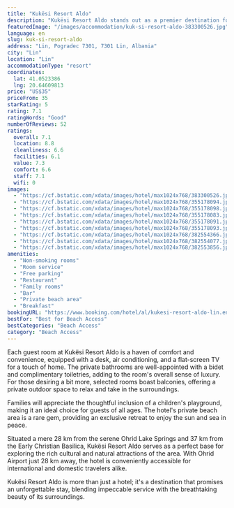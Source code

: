 ```yaml
---
title: "Kukësi Resort Aldo"
description: "Kukësi Resort Aldo stands out as a premier destination for travelers seeking a blend of luxury and natural beauty, located just 23 km from the historic Cave Church Archangel Michael."
featuredImage: "/images/accommodation/kuk-si-resort-aldo-383300526.jpg"
language: en
slug: kuk-si-resort-aldo
address: "Lin, Pogradec 7301, 7301 Lin, Albania"
city: "Lin"
location: "Lin"
accommodationType: "resort"
coordinates:
  lat: 41.0523386
  lng: 20.64609813
price: "US$35"
priceFrom: 35
starRating: 5
rating: 7.1
ratingWords: "Good"
numberOfReviews: 52
ratings:
  overall: 7.1
  location: 8.8
  cleanliness: 6.6
  facilities: 6.1
  value: 7.3
  comfort: 6.6
  staff: 7.1
  wifi: 0
images:
  - "https://cf.bstatic.com/xdata/images/hotel/max1024x768/383300526.jpg?k=eada339b0f3d65d9626e30d3060cb2d82ead05b7c2127d30efef0e4b86377091&o=&hp=1"
  - "https://cf.bstatic.com/xdata/images/hotel/max1024x768/355178094.jpg?k=51265812355d1123cd003208f10a4248630d12e35710a470fdc7ab7a6f95cfe6&o=&hp=1"
  - "https://cf.bstatic.com/xdata/images/hotel/max1024x768/355178098.jpg?k=81e942641b3f444290935fbbf2574de74bda60acb0d2783e5f094ffb406433f0&o=&hp=1"
  - "https://cf.bstatic.com/xdata/images/hotel/max1024x768/355178083.jpg?k=271b8a5f27af193aced7d21192e4d66ae6270e4b05892fff5379d821afeed426&o=&hp=1"
  - "https://cf.bstatic.com/xdata/images/hotel/max1024x768/355178091.jpg?k=3489e3d4efc64fd360b6ae55c2d8e5f6a0243382195a2ff430faaf63894db3de&o=&hp=1"
  - "https://cf.bstatic.com/xdata/images/hotel/max1024x768/355178093.jpg?k=6428d1fe6621fc9c8f151051d461f749a7f56eb23cb0e17c4ffbb56bc2b06c7d&o=&hp=1"
  - "https://cf.bstatic.com/xdata/images/hotel/max1024x768/382554366.jpg?k=e7d6ec4fcf200d5f92763b2f0ebe7d72c2a991b85254fa546f0cb26d2f619e3b&o=&hp=1"
  - "https://cf.bstatic.com/xdata/images/hotel/max1024x768/382554077.jpg?k=f0f99a7228e26171bcafb0cc633f9605b2859d10b580b945b1e4ebc6ca0317d3&o=&hp=1"
  - "https://cf.bstatic.com/xdata/images/hotel/max1024x768/382553856.jpg?k=3771eda4f2b96933fc202a4b65a605a94e0810f1585330c794da60b59b2b14ec&o=&hp=1"
amenities:
  - "Non-smoking rooms"
  - "Room service"
  - "Free parking"
  - "Restaurant"
  - "Family rooms"
  - "Bar"
  - "Private beach area"
  - "Breakfast"
bookingURL: "https://www.booking.com/hotel/al/kukesi-resort-aldo-lin.en-gb.html?aid=8035640"
bestFor: "Best for Beach Access"
bestCategories: "Beach Access"
category: "Beach Access"
---
```


Each guest room at Kukësi Resort Aldo is a haven of comfort and convenience, equipped with a desk, air conditioning, and a flat-screen TV for a touch of home. The private bathrooms are well-appointed with a bidet and complimentary toiletries, adding to the room's overall sense of luxury. For those desiring a bit more, selected rooms boast balconies, offering a private outdoor space to relax and take in the surroundings.

Families will appreciate the thoughtful inclusion of a children's playground, making it an ideal choice for guests of all ages. The hotel's private beach area is a rare gem, providing an exclusive retreat to enjoy the sun and sea in peace.

Situated a mere 28 km from the serene Ohrid Lake Springs and 37 km from the Early Christian Basilica, Kukësi Resort Aldo serves as a perfect base for exploring the rich cultural and natural attractions of the area. With Ohrid Airport just 28 km away, the hotel is conveniently accessible for international and domestic travelers alike.

Kukësi Resort Aldo is more than just a hotel; it's a destination that promises an unforgettable stay, blending impeccable service with the breathtaking beauty of its surroundings.